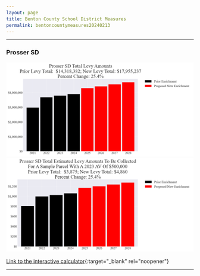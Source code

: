 ```yaml
---
layout: page
title: Benton County School District Measures
permalink: bentoncountymeasures20240213
---
```


___

### Prosser SD

![Prosser SD enrichment levy totals chart](pagesManual/LeviesReport/20240213/ProsserEnrichment.png "Prosser SD enrichment levy totals chart")
![Prosser SD enrichment levy example parcel chart](pagesManual/LeviesReport/20240213/ProsserEnrichmentParcel.png "Prosser SD enrichment  example parcel chart")

[Link to the interactive calculator](calculator_prosser_enrichment_20240213_enhanced){:target="_blank" rel="noopener"}

___

